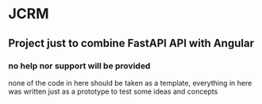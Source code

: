 # JCRM
## Project just to combine FastAPI API with Angular 
### no help nor support will be provided
none of the code in here should be taken as a template, everything in here
was written just as a prototype to test some ideas and concepts
